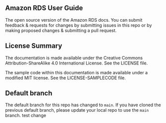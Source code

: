 ## Amazon RDS User Guide

The open source version of the Amazon RDS docs. You can submit feedback & requests for changes by submitting issues in this repo or by making proposed changes & submitting a pull request.

## License Summary

The documentation is made available under the Creative Commons Attribution-ShareAlike 4.0 International License. See the LICENSE file.

The sample code within this documentation is made available under a modified MIT license. See the LICENSE-SAMPLECODE file.

## Default branch
The default branch for this repo has changed to `main`.
If you have cloned the previous default branch, please update your local repo to use the `main` branch. test change
